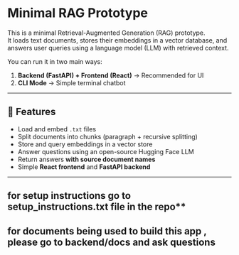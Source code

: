 # Minimal RAG Prototype

This is a minimal Retrieval-Augmented Generation (RAG) prototype.  
It loads text documents, stores their embeddings in a vector database, and answers user queries using a language model (LLM) with retrieved context.  

You can run it in two main ways:
1. **Backend (FastAPI) + Frontend (React)** → Recommended for UI  
2. **CLI Mode** → Simple terminal chatbot  

---

## 🚀 Features

- Load and embed `.txt` files  
- Split documents into chunks (paragraph + recursive splitting)  
- Store and query embeddings in a vector store  
- Answer questions using an open-source Hugging Face LLM  
- Return answers **with source document names**  
- Simple **React frontend** and **FastAPI backend**  

---

## for setup instructions go to setup_instructions.txt file in the repo**

## for documents being used to build this app , please go to backend/docs and ask questions 
